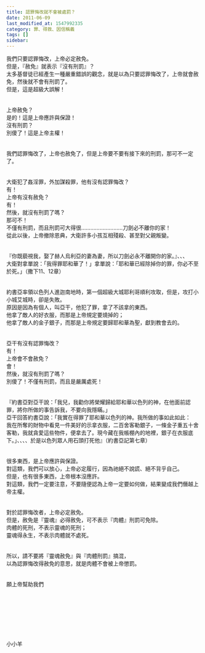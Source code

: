 ```yaml
---
title: 認罪悔改就不會被處罰？
date: 2011-06-09
last_modified_at: 1547992335
category: 罪、得救、因信稱義
tags: []
sidebar: 
---
```


<p>我們只要認罪悔改，上帝必定赦免。<br/>但是，『赦免』就表示『沒有刑罰』？<br/><!--more-->太多基督徒已經產生一種嚴重錯誤的觀念，就是以為只要認罪悔改了，上帝就會赦免，然後就不會有刑罰了。<br/>但是，這是超級大誤解！<br/><br/><br/>上帝赦免？<br/>是的！這是上帝應許與保證！<br/>沒有刑罰？<br/>別傻了！這是上帝主權！<br/><br/><br/>我們認罪悔改了，上帝也赦免了，但是上帝要不要有接下來的刑罰，那可不一定了。<br/><br/><br/>大衛犯了姦淫罪，外加謀殺罪，他有沒有認罪悔改？<br/>有！<br/>上帝有沒有赦免？<br/>有！<br/>然後，就沒有刑罰了嗎？<br/>那可不！<br/>不僅有刑罰，而且刑罰可大得很………………………刀劍必不離你的家！<br/>從此以後，上帝撤除恩典，大衛許多小孩互相殘殺、甚至對父親叛變。<br/><br/><br/>『你既藐視我，娶了赫人烏利亞的妻為妻，所以刀劍必永不離開你的家。』、、、<br/>大衛對拿單說：「我得罪耶和華了！」拿單說：「耶和華已經除掉你的罪，你必不至於死。」（撒下11、12章）<br/><br/><br/>約書亞率領以色列人進迦南地時，第一個超級大城耶利哥順利攻取，但是，攻打小小城艾城時，卻是失敗。<br/>原因是因為有個人，叫亞干，他犯了罪，拿了不該拿的東西。<br/>他拿了敵人的好衣服，而那是上帝規定要燒掉的；<br/>他拿了敵人的金子銀子，而那是上帝規定要歸耶和華為聖，獻到教會去的。<br/><br/><br/>亞干有沒有認罪悔改？<br/>有！<br/>上帝會不會赦免？<br/>會！<br/>然後，就沒有刑罰了嗎？<br/>別傻了！不僅有刑罰，而且是嚴厲處死！<br/><br/><br/>『約書亞對亞干說：「我兒，我勸你將榮耀歸給耶和華以色列的神，在他面前認罪，將你所做的事告訴我，不要向我隱瞞。」<br/>亞干回答約書亞說：「我實在得罪了耶和華以色列的神。我所做的事如此如此：<br/>我在所奪的財物中看見一件美好的示拿衣服，二百舍客勒銀子，一條金子重五十舍客勒，我就貪愛這些物件，便拿去了。現今藏在我帳棚內的地裡，銀子在衣服底下。」、、、、於是以色列眾人用石頭打死他』（約書亞記第七章）<br/><br/><br/>很多東西，是上帝應許與保證。<br/>對這類，我們可以放心，上帝必定履行，因為祂絕不說謊、絕不背乎自己。<br/>但是，也有很多東西，上帝根本沒應許。<br/>對這類，我們一定要注意，不要隨便認為上帝一定要如何做，結果變成我們僭越上帝主權。<br/><br/><br/>對於認罪悔改者，上帝必定赦免。<br/>但是，赦免是『靈魂』必得赦免，可不表示『肉體』刑罰可免除。<br/>肉體的死刑，不表示靈魂的死刑；<br/>靈魂得永生，不表示肉體就不處死。<br/><br/><br/>所以，請不要將『靈魂赦免』與『肉體刑罰』搞混，<br/>以為認罪悔改得赦免的意思，就是肉體不會被上帝懲罰。<br/><br/><br/>願上帝幫助我們<br/><br/><br/><br/><br/><br/><br/><br/><br/>小小羊</p>